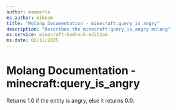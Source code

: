 ```yaml
---
author: mammerla
ms.author: mikeam
title: "Molang Documentation - minecraft:query_is_angry"
description: "Describes the minecraft:query_is_angry molang"
ms.service: minecraft-bedrock-edition
ms.date: 02/11/2025 
---
```


# Molang Documentation - minecraft:query_is_angry

Returns 1.0 if the entity is angry, else it returns 0.0.
